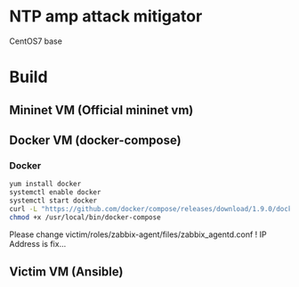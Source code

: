 # NTP amp attack mitigator
CentOS7 base

# Build
## Mininet VM (Official mininet vm)

## Docker VM (docker-compose)
### Docker
```bash
yum install docker
systemctl enable docker
systemctl start docker
curl -L "https://github.com/docker/compose/releases/download/1.9.0/docker-compose-$(uname -s)-$(uname -m)" -o /usr/local/bin/docker-compose
chmod +x /usr/local/bin/docker-compose
```

Please change victim/roles/zabbix-agent/files/zabbix_agentd.conf !
IP Address is fix...

## Victim VM (Ansible)


